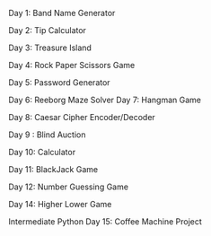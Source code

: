 Day 1: Band Name Generator

Day 2: Tip Calculator

Day 3: Treasure Island

Day 4: Rock Paper Scissors Game

Day 5: Password Generator

Day 6: Reeborg Maze Solver
Day 7: Hangman Game

Day 8: Caesar Cipher Encoder/Decoder

Day 9 : Blind Auction

Day 10: Calculator

Day 11: BlackJack Game

Day 12: Number Guessing Game

Day 14: Higher Lower Game

Intermediate Python
Day 15: Coffee Machine Project
